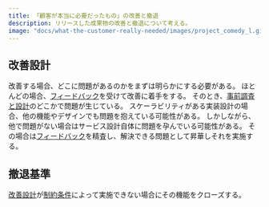 ```yaml
---
title: 「顧客が本当に必要だったもの」の改善と撤退
description: リリースした成果物の改善と撤退について考える。
image: "docs/what-the-customer-really-needed/images/project_comedy_l.gif"
---
```


## 改善設計

改善する場合、どこに問題があるのかをまずは明らかにする必要がある。
ほとんどの場合、[フィードバック](./feedback)を受けて改善に着手をする。
そのとき、[事前調査と設計](./preliminary-research-and-design)のどこかで問題が生じている。
スケーラビリティがある実装設計の場合、他の機能やデザインでも問題を抱えている可能性がある。
しかしながら、他で問題がない場合はサービス設計自体に問題を孕んでいる可能性がある。
その場合は[フィードバック](./feedback)を精査し、解決できる問題として昇華しそれを実施する。

## 撤退基準

[改善設計](#改善設計)が[制約条件](./theory-of-constraints)によって実施できない場合にその機能をクローズする。
